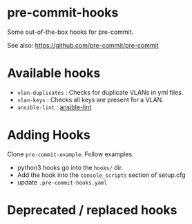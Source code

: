 # pre-commit-hooks
Some out-of-the-box hooks for pre-commit.

See also: https://github.com/pre-commit/pre-commit

# Available hooks
- `vlan-duplicates` : Checks for duplicate VLANs in yml files.
- `vlan-keys` : Checks all keys are present for a VLAN.
- `ansible-lint` : [ansible-lint](https://github.com/ansible/ansible-lint)

# Adding Hooks
Clone `pre-commit-example`.  Follow examples.
- python3 hooks go into the `hooks/` dir.
- Add the hook into the `console_scripts` section of setup.cfg
- update `.pre-commit-hooks.yaml`

# Deprecated / replaced hooks
